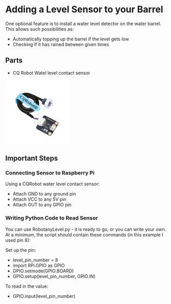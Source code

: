 # Adding a Level Sensor to your Barrel
One optional feature is to install a water level detector on the water barrel. This allows such possibilities as: 
* Automatically topping up the barrel if the level gets low
* Checking if it has rained between given times


## Parts

* CQ Robot Watel level contact sensor
<img src = "images/level_sensor.jpg" width = 200>


## Important Steps

### Connecting Sensor to Raspberry Pi

Using a CQRobot water level contact sensor:
* Attach GND to any ground pin
* Attach VCC to any 5V pin
* Attach OUT to any GPIO pin

### Writing Python Code to Read Sensor
You can use RobotanyLevel.py - it is ready to go, or you can write your own.
At a minimum, the script should contain these commands (in this example I used pin 8):

Set up the pin:
* level_pin_number = 8
* import RPi.GPIO as GPIO
* GPIO.setmode(GPIO.BOARD)
* GPIO.setup(level_pin_number, GPIO.IN)

To read in the value:
* GPIO.input(level_pin_number)


